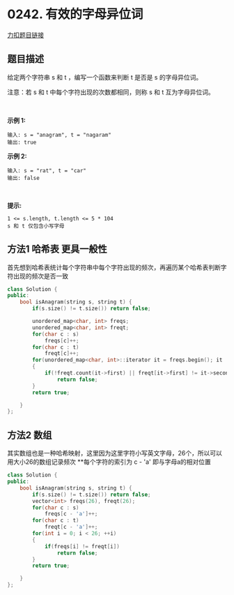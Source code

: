 <p id="有效的字母异位词"></p>

# 0242. 有效的字母异位词  

[力扣题目链接](https://leetcode-cn.com/problems/valid-anagram/)

## 题目描述  

给定两个字符串 s 和 t ，编写一个函数来判断 t 是否是 s 的字母异位词。

注意：若 s 和 t 中每个字符出现的次数都相同，则称 s 和 t 互为字母异位词。

 

**示例 1:**

    输入: s = "anagram", t = "nagaram"
    输出: true

**示例 2:**

    输入: s = "rat", t = "car"
    输出: false
 

**提示:**

    1 <= s.length, t.length <= 5 * 104
    s 和 t 仅包含小写字母


## 方法1 哈希表 更具一般性 

首先想到哈希表统计每个字符串中每个字符出现的频次，再遍历某个哈希表判断字符出现的频次是否一致  

```cpp
class Solution {
public:
    bool isAnagram(string s, string t) {
        if(s.size() != t.size()) return false;

        unordered_map<char, int> freqs;
        unordered_map<char, int> freqt;
        for(char c : s)
            freqs[c]++;
        for(char c : t)
            freqt[c]++;
        for(unordered_map<char, int>::iterator it = freqs.begin(); it != freqs.end(); ++it)
        {
            if(!freqt.count(it->first) || freqt[it->first] != it->second)
                return false;
        }
        return true;

    }
};
```


## 方法2  数组  

其实数组也是一种哈希映射，这里因为这里字符小写英文字母，26个，所以可以用大小26的数组记录频次 **每个字符的索引为 c - 'a' 即与字母a的相对位置  

```cpp
class Solution {
public:
    bool isAnagram(string s, string t) {
        if(s.size() != t.size()) return false;
        vector<int> freqs(26), freqt(26);
        for(char c : s)
            freqs[c - 'a']++;
        for(char c : t)
            freqt[c - 'a']++;
        for(int i = 0; i < 26; ++i)
        {
            if(freqs[i] != freqt[i])
                return false;
        }
        return true;

    }
};
```
